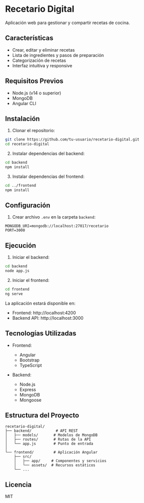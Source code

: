 # Recetario Digital

Aplicación web para gestionar y compartir recetas de cocina.

## Características

- Crear, editar y eliminar recetas
- Lista de ingredientes y pasos de preparación
- Categorización de recetas
- Interfaz intuitiva y responsive

## Requisitos Previos

- Node.js (v14 o superior)
- MongoDB
- Angular CLI

## Instalación

1. Clonar el repositorio:
```bash
git clone https://github.com/tu-usuario/recetario-digital.git
cd recetario-digital
```

2. Instalar dependencias del backend:
```bash
cd backend
npm install
```

3. Instalar dependencias del frontend:
```bash
cd ../frontend
npm install
```

## Configuración

1. Crear archivo `.env` en la carpeta `backend`:
```
MONGODB_URI=mongodb://localhost:27017/recetario
PORT=3000
```

## Ejecución

1. Iniciar el backend:
```bash
cd backend
node app.js
```

2. Iniciar el frontend:
```bash
cd frontend
ng serve
```

La aplicación estará disponible en:
- Frontend: http://localhost:4200
- Backend API: http://localhost:3000

## Tecnologías Utilizadas

- Frontend:
  - Angular
  - Bootstrap
  - TypeScript

- Backend:
  - Node.js
  - Express
  - MongoDB
  - Mongoose

## Estructura del Proyecto

```
recetario-digital/
├── backend/           # API REST
│   ├── models/       # Modelos de MongoDB
│   ├── routes/       # Rutas de la API
│   └── app.js        # Punto de entrada
│
└── frontend/         # Aplicación Angular
    ├── src/
    │   ├── app/     # Componentes y servicios
    │   └── assets/  # Recursos estáticos
    └── ...
```

## Licencia

MIT 